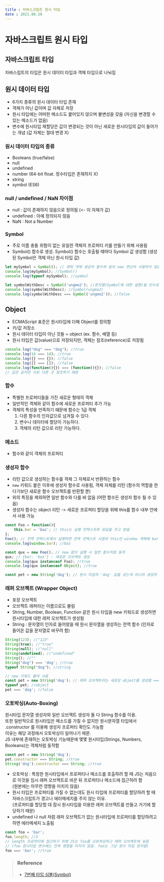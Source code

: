 ```yaml
---
title : 자바스크립트 원시 타입  
date : 2021.08.20  
---
```



# 자바스크립트 원시 타입

## 자바스크립트 타입
자바스립트의 타입은 원시 데이터 타입과 객체 타입으로 나눠짐

## 원시 데이터 타입
* 6가지 종류의 원시 데이터 타입 존재
* 객체가 아닌 값이며 값 자체로 저장
* 원시 타입에는 어떠한 메소드도 붙어있지 않으며 불변성을 갖음 (자신을 변경할 수 있는 메소드가 없음)
* 변수에 원시타입 재할당은 값이 변경되는 것이 아닌 새로운 원시타입의 값이 들어가는 개념 (값 자체는 절대 변경 X)

### 원시 데이터 타입의 종류
* Booleans (true/false)
* null
* undefined
* number (64-bit float. 정수타입은 존재하지 X)
* string
* symbol (ES6)

### null / undefined / NaN 차이점
* null : 값이 존재하지 않음으로 정의됨 (<- 이 자체가 값)  
* undefined : 아예 정의되지 않음  
* NaN : Not a Number  

### Symbol
* 주로 이름 충돌 위험이 없는 유일한 객체의 프로퍼티 키를 만들기 위해 사용됨  
* Symbol() 함수로 생성. Symbol() 함수는 호출될 때마다 Symbol 값 생성함 (생성된 Symbol은 객체 아닌 원시 타입 값)
```js
let mySymbol = Symbol(); // 래퍼 객체 생성자 함수와 달리 new 연산자 사용하지 않음
console.log(mySymbol); //Symbol()
console.log(typeof mySymbol); //symbol

let symbolWithDesc = Symbol('ungmo2'); //문자열(Symbol에 대한 설명)을 인수로 전달할 수 있음. 심볼 생성에 전혀 영향 주지 않고 디버깅 용도로만 사용
console.log(symbolWithDesc); //Symbol(ungmo2)
console.log(symbolWithDesc === Symbol('ungmo2')); //false
```

## Object
* ECMAScript 표준은 원시타입에 더해 Object를 정의함
* 키/값 저장소
* 원시 데이터 타입이 아닌 것들 = object (ex. 함수, 배열 등)
* 원시 타입은 값(value)으로 저장되지만, 객체는 참조(reference)로 저장됨
```js
console.log("dog" === "dog"); //true
console.log(14 === 14); //true
console.log({} === {}); //false
console.log([] === []); //false
console.log(function(){}) === (function(){}); //false
// 값은 같지만 서로 다른 곳 참조하기 때문
```

### 함수
* 특별한 프로퍼티들을 가진 새로운 형태의 객체
* 일반적인 객체와 같이 함수에 새로운 프로퍼티 추가 가능
* 객체의 특성을 만족하기 떄문에 함수는 1급 객체
    1. 다른 함수의 인자값으로 넘겨질 수 있다.
    2. 변수나 데이터에 할당이 가능하다.
    3. 객체의 리턴 값으로 리턴 가능하다.

### 메소드
* 함수와 같이 객체의 프로퍼티

### 생성자 함수
* 리턴 값으로 생성하는 함수를 객체 그 자체로서 반환하는 함수
* `new` 키워드 붙은 이후에 생성자 함수로 사용됨, 객체 자체를 리턴 (함수의 역할을 한다기보단 새로운 함수 오브젝트를 반환할 뿐)
* 위의 특징을 제외하면 일반 함수와 다를 바 없음 (어떤 함수든 생성자 함수 될 수 있음)
* 생성자 함수는 object 리턴 -> 새로운 프로퍼티 할당을 위해 this를 함수 내부 안에서 사용 가능
```js
const Foo = function(){
    this.bar = 'baz'; // this는 실행 컨텍스트와 응답을 주고 받음
};
Foo(); // 전역 컨텍스트에서 실행하면 전역 컨텍스트 시점의 this인 window 객체에 bar 프로퍼티 추가됨
console.log(window.bar); //baz

const qux = new Foo(); // new 없이 실행 시 일반 함수처럼 동작
qux; // {bar: 'baz'} : 새로운 오브젝트 생성
console.log(qux instanceof Foo); //true
console.log(qux instanceof Object); //true

const pet = new String('dog'); // 원시 타입의 'dog' 값을 갖는게 아니라 생성자 함수로 생성된 String 객체를 가지게 됨
```

### 래퍼 오브젝트 (Wrapper Object)
* 포장 오브젝트
* 오브젝트 래퍼라는 이름으로도 불림
* String, Number, Boolean, Function 같은 원시 타입을 new 키워드로 생성하면 원시타입에 대한 레퍼 오브젝트가 생성됨
* String : 문자열이 인자로 들어왔을 때 원시 문자열을 생성하는 전역 함수 (인자로 들어온 값을 문자열로 바꾸려 함)
```js
String(123); //"123"
String(true); //"true"
String(null); //"null"
String(undefined); //"undefined"
String(); //""
String("dog") === 'dog'; //true
typeof String("dog"); //string

// new 키워드 붙여 사용
const pet = new String('dog'); // 래퍼 오브젝트라는 새로운 object를 생성함 === {0:'d', 1:'o', 2:'g', length:3}
typeof pet; //object
pet === 'dog'; //false
```

### 오토박싱(Auto-Boxing)
원시타입 문자열 생성자와 일반 오브젝트 생성자 둘 다 String 함수를 이용.  
또한 일반적으로 원시타입은 메소드를 가질 수 없지만 원시문자열 타입에서 .constructor 를 이용해 생성자 프로퍼티 확인도 가능함  
이유는 해당 과정에서 오토박싱이 일어나기 때문.  
JS 내부에 존재하는 오토박싱 기능때문에 몇몇 원시타입(Strings, Numbers, Booleans)는 객체처럼 동작함
```js
const pet = new String('dog');
pet.constructor === String; //true
String('dog').constructor === String; //true
```
* 오토박싱 : 특정한 원시타입에서 프로퍼티나 메소드를 호출하려 할 때 JS는 처음으로 이것을 임시 래퍼 오브젝트로 바꾼 뒤 프로퍼티나 메소드에 접근하려 함  
  (원본에는 아무런 영향을 미치지 않음)
* 원시 타입은 프로퍼티를 가질 수 없는데도 원시 타입에 프로퍼티를 할당하려 할 때 자바스크립트가 경고나 에러메세지를 주지 않는 이유.  
  (프로퍼티를 할당할 대 잠시 원시타입을 이용한 레퍼 오브젝트를 만들고 거기에 할당하기 때문)
* undefined 나 null 처럼 래퍼 오브젝트가 없는 원시타입에 프로퍼티를 할당하려고 하면 에러메세지 노출됨
```js
const foo = 'bar';
foo.length; //3 
// length 프로퍼티에 접근하기 위해 JS는 foo를 오토박싱하고 래퍼 오브젝트에 넣음 
// (foo 원시타입 변수에는 전혀 영향을 미치지 않음. foo는 그냥 원시 타입 문자열)
foo === 'bar'; //true
```


> ### Reference
> * [7번째 타입 심볼(Symbol)](https://poiemaweb.com/es6-symbol)
